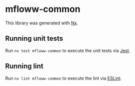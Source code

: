 # mfloww-common

This library was generated with [Nx](https://nx.dev).

## Running unit tests

Run `nx test mfloww-common` to execute the unit tests via [Jest](https://jestjs.io).

## Running lint

Run `nx lint mfloww-common` to execute the lint via [ESLint](https://eslint.org/).
